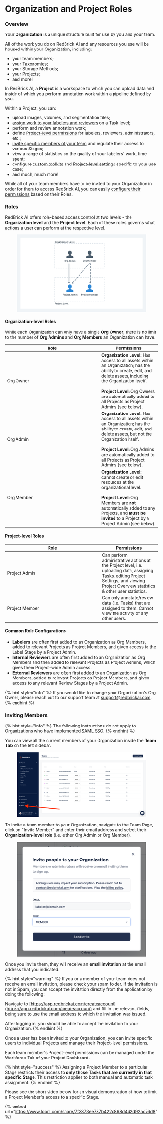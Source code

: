 # Organization and Project Roles

### Overview

Your **Organization** is a unique structure built for use by you and your team.

All of the work you do on RedBrick AI and any resources you use will be housed within your Organization, including:

* your team members;
* your Taxonomies;
* your Storage Methods;
* your Projects;
* and more!

In RedBrick AI, a **Project** is a workspace to which you can upload data and inside of which you perform annotation work within a pipeline defined by you.&#x20;

Within a Project, you can:

* upload images, volumes, and segmentation files;
* [assign work to your labelers and reviewers](https://docs.redbrickai.com/projects/task-assignment) on a Task level;
* perform and review annotation work;
* define [Project-level permissions](what-is-an-organization.md#project-level-roles) for labelers, reviewers, administrators, etc.;
* [invite specific members of your team](what-is-an-organization.md#inviting-members) and regulate their access to various Stages;
* view a range of statistics on the quality of your labelers' work, time spent;
* configure [custom toolkits](https://docs.redbrickai.com/annotation/layout-and-multiple-volumes/custom-hanging-protocol) and [Project-level settings](https://docs.redbrickai.com/projects/consensus-inter-annotator-agreement) specific to your use case;
* and much, much more!

While all of your team members have to be invited to your Organization in order for them to access RedBrick AI, you can easily [configure their permissions](what-is-an-organization.md#organization-level-roles) based on their Roles.

### Roles

RedBrick AI offers role-based access control at two levels - the **Organization level** and the **Project level**. Each of these roles governs what actions a user can perform at the respective level.

<figure><img src="../.gitbook/assets/Label evaluation@2x (1) (2).png" alt=""><figcaption></figcaption></figure>

#### Organization-level Roles

While each Organization can only have a single **Org Owner**, there is no limit to the number of **Org Admins** and **Org Members** an Organization can have.

<table data-header-hidden><thead><tr><th width="297">Role</th><th>Permissions</th></tr></thead><tbody><tr><td>Org Owner</td><td><strong>Organization Level:</strong> Has access to all assets within an Organization; has the ability to create, edit, and delete assets, including the Organization itself. <br><br><strong>Project Level:</strong> Org Owners are automatically added to all Projects as Project Admins (see below).</td></tr><tr><td>Org Admin</td><td><strong>Organization Level:</strong> Has access to all assets within an Organization; has the ability to create, edit, and delete assets, but not the Organization itself. <br><br><strong>Project Level:</strong> Org Admins are automatically added to all Projects as Project Admins (see below).</td></tr><tr><td>Org Member</td><td><strong>Organization Level:</strong> cannot create or edit resources at the organizational level. <br><br><strong>Project Level:</strong> Org Members are <strong>not</strong> automatically added to any Projects, and <strong>must be invited</strong> to a Project by a Project Admin (see below).</td></tr></tbody></table>

#### Project-level Roles

<table><thead><tr><th width="299">Role</th><th>Permissions</th></tr></thead><tbody><tr><td>Project Admin</td><td>Can perform administrative actions at the Project level, i.e. uploading data, assigning Tasks, editing Project Settings, and viewing Project Overview statistics &#x26; other user statistics.</td></tr><tr><td>Project Member</td><td>Can only annotate/review data (i.e. Tasks) that are assigned to them. Cannot view the activity of any other users. </td></tr></tbody></table>

#### Common Role Configurations

* **Labelers** are often first added to an Organization as Org Members, added to relevant Projects as Project Members, and given access to the Label Stage by a Project Admin.
* **Internal Reviewers** are often first added to an Organization as Org Members and then added to relevant Projects as Project Admins, which gives them Project-wide Admin access.
* **External Reviewers** are often first added to an Organization as Org Members, added to relevant Projects as Project Members, and given access to any relevant Review Stages by a Project Admin.

{% hint style="info" %}
If you would like to change your Organization's Org Owner, please reach out to our support team at support@redbrickai.com.&#x20;
{% endhint %}

### Inviting Members

{% hint style="info" %}
The following instructions do not apply to Organizations who have implemented [SAML SSO](broken-reference).&#x20;
{% endhint %}

You can view all the current members of your Organization inside the **Team Tab** on the left sidebar.&#x20;

<figure><img src="../.gitbook/assets/app.redbrickai.com_a717f7d8-8a19-4346-b9b4-a90c8d6875ba_team (1).png" alt=""><figcaption></figcaption></figure>

To invite a team member to your Organization, navigate to the Team Page, click on "Invite Member" and enter their email address and select their **Organization-level role** (i.e. either Org Admin or Org Member).&#x20;

<div data-full-width="false">

<figure><img src="../.gitbook/assets/Screenshot 2023-08-03 at 5.33.31 PM.png" alt=""><figcaption></figcaption></figure>

</div>

Once you invite them, they will receive an **email invitation** at the email address that you indicated.&#x20;

{% hint style="warning" %}
If you or a member of your team does not receive an email invitation, please check your spam folder. If the invitation is not in Spam, you can accept the invitation directly from the application by doing the following:

Navigate to [https://app.redbrickai.com/createaccount](https://app.redbrickai.com/createaccount) and fill in the relevant fields, being sure to use the email address to which the invitation was issued.

After logging in, you should be able to accept the invitation to your Organization.
{% endhint %}

Once a user has been invited to your Organization, you can invite specific users to individual Projects and manage their Project-level permissions.&#x20;

Each team member's Project-level permissions can be managed under the Workforce Tab of your Project Dashboard.&#x20;

{% hint style="success" %}
Assigning a Project Member to a particular Stage restricts their access to **only those Tasks that are currently in that specific Stage**. This restriction applies to both manual and automatic task assignment.&#x20;
{% endhint %}

Please see the short video below for an visual demonstration of how to limit a Project Member's access to a specific Stage. &#x20;

{% embed url="https://www.loom.com/share/7f3373ee787b422c868d4d2d92ac76d8" %}

